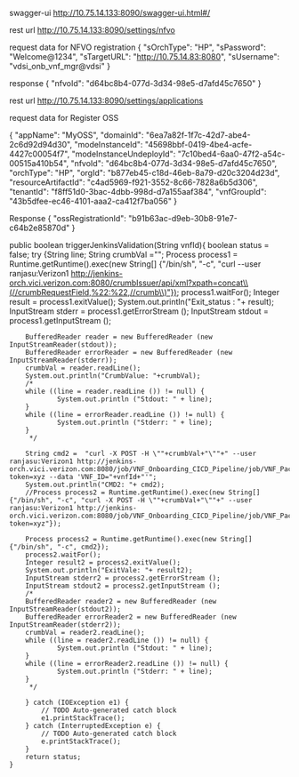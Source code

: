 
swagger-ui
http://10.75.14.133:8090/swagger-ui.html#/

rest url
http://10.75.14.133:8090/settings/nfvo


request data for NFVO registration
{
  "sOrchType": "HP",
  "sPassword": "Welcome@1234",
  "sTargetURL": "http://10.75.14.83:8080",
  "sUsername": "vdsi_onb_vnf_mgr@vdsi"
}

response
{
  "nfvoId": "d64bc8b4-077d-3d34-98e5-d7afd45c7650"
}

rest url
http://10.75.14.133:8090/settings/applications


request data for Register OSS

{
  "appName": "MyOSS",
  "domainId": "6ea7a82f-1f7c-42d7-abe4-2c6d92d94d30",
  "modeInstanceId": "45698bbf-0419-4be4-acfe-4427c00054f7",
  "modeInstanceUndeployId": "7c10bed4-6aa0-47f2-a54c-00515a410b54",
  "nfvoId": "d64bc8b4-077d-3d34-98e5-d7afd45c7650",
  "orchType": "HP",
  "orgId": "b877eb45-c18d-46eb-8a79-d20c3204d23d",
  "resourceArtifactId": "c4ad5969-f921-3552-8c66-7828a6b5d306",
  "tenantId": "f8ff51d0-3bac-4dbb-998d-d7a155aaf384",
  "vnfGroupId": "43b5dfee-ec46-4101-aaa2-ca412f7ba056"
}

Response
{
  "ossRegistrationId": "b91b63ac-d9eb-30b8-91e7-c64b2e85870d"
}





public boolean triggerJenkinsValidation(String vnfId){
		boolean status = false;
		try {String line;
		String crumbVal ="";
		Process process1 = Runtime.getRuntime().exec(new String[] {"/bin/sh", "-c", "curl --user ranjasu:Verizon1 http://jenkins-orch.vici.verizon.com:8080/crumbIssuer/api/xml?xpath=concat\\(//crumbRequestField,%22:%22,//crumb\\)"});
		process1.waitFor();
		Integer result = process1.exitValue();
		System.out.println("Exit_status : "+ result);
		InputStream stderr = process1.getErrorStream ();
		InputStream stdout = process1.getInputStream ();

		BufferedReader reader = new BufferedReader (new InputStreamReader(stdout));
		BufferedReader errorReader = new BufferedReader (new InputStreamReader(stderr));
		crumbVal = reader.readLine();
		System.out.println("CrumbValue: "+crumbVal);
		/*
        while ((line = reader.readLine ()) != null) {
                System.out.println ("Stdout: " + line);
        }
        while ((line = errorReader.readLine ()) != null) {
                System.out.println ("Stderr: " + line);
        }
		 */

		String cmd2 =  "curl -X POST -H \""+crumbVal+"\""+" --user ranjasu:Verizon1 http://jenkins-orch.vici.verizon.com:8080/job/VNF_Onboarding_CICD_Pipeline/job/VNF_Package_Upload/buildWithParameters?token=xyz --data 'VNF_ID="+vnfId+"'";
		System.out.println("CMD2: "+ cmd2);
		//Process process2 = Runtime.getRuntime().exec(new String[] {"/bin/sh", "-c", "curl -X POST -H \""+crumbVal+"\""+" --user ranjasu:Verizon1 http://jenkins-orch.vici.verizon.com:8080/job/VNF_Onboarding_CICD_Pipeline/job/VNF_Package_Upload/build?token=xyz"});

		Process process2 = Runtime.getRuntime().exec(new String[] {"/bin/sh", "-c", cmd2});
		process2.waitFor();
		Integer result2 = process2.exitValue();
		System.out.println("ExitVale: "+ result2);
		InputStream stderr2 = process2.getErrorStream ();
		InputStream stdout2 = process2.getInputStream ();
		/*
        BufferedReader reader2 = new BufferedReader (new InputStreamReader(stdout2));
        BufferedReader errorReader2 = new BufferedReader (new InputStreamReader(stderr2));
        crumbVal = reader2.readLine();
        while ((line = reader2.readLine ()) != null) {
                System.out.println ("Stdout: " + line);
        }
        while ((line = errorReader2.readLine ()) != null) {
                System.out.println ("Stderr: " + line);
        }
		 */

		} catch (IOException e1) {
			// TODO Auto-generated catch block
			e1.printStackTrace();
		} catch (InterruptedException e) {
			// TODO Auto-generated catch block
			e.printStackTrace();
		}
		return status;
	}
